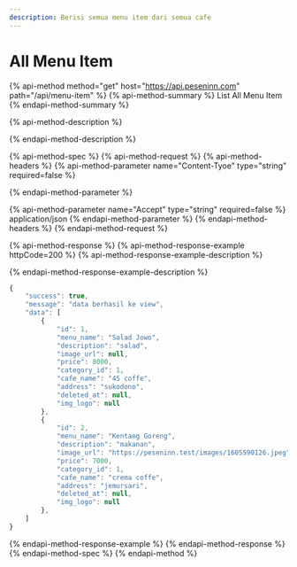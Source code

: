 ```yaml
---
description: Berisi semua menu item dari semua cafe
---
```


# All Menu Item

{% api-method method="get" host="https://api.peseninn.com" path="/api/menu-item" %}
{% api-method-summary %}
List All Menu Item
{% endapi-method-summary %}

{% api-method-description %}

{% endapi-method-description %}

{% api-method-spec %}
{% api-method-request %}
{% api-method-headers %}
{% api-method-parameter name="Content-Tyoe" type="string" required=false %}

{% endapi-method-parameter %}

{% api-method-parameter name="Accept" type="string" required=false %}
application/json
{% endapi-method-parameter %}
{% endapi-method-headers %}
{% endapi-method-request %}

{% api-method-response %}
{% api-method-response-example httpCode=200 %}
{% api-method-response-example-description %}

{% endapi-method-response-example-description %}

```javascript
{
    "success": true,
    "message": "data berhasil ke view",
    "data": [
        {
            "id": 1,
            "menu_name": "Salad Jowo",
            "description": "salad",
            "image_url": null,
            "price": 8000,
            "category_id": 1,
            "cafe_name": "45 coffe",
            "address": "sukodono",
            "deleted_at": null,
            "img_logo": null
        },
        {
            "id": 2,
            "menu_name": "Kentang Goreng",
            "description": "makanan",
            "image_url": "https://peseninn.test/images/1605590126.jpeg",
            "price": 7000,
            "category_id": 1,
            "cafe_name": "crema coffe",
            "address": "jemursari",
            "deleted_at": null,
            "img_logo": null
        },
    ]
}
```
{% endapi-method-response-example %}
{% endapi-method-response %}
{% endapi-method-spec %}
{% endapi-method %}

